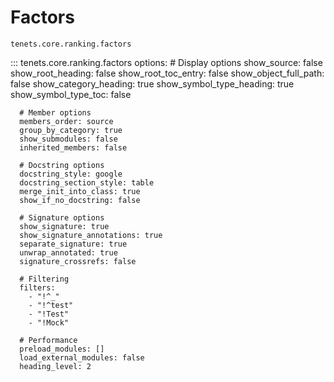 # Factors

`tenets.core.ranking.factors`

::: tenets.core.ranking.factors
    options:
      # Display options
      show_source: false
      show_root_heading: false
      show_root_toc_entry: false
      show_object_full_path: false
      show_category_heading: true
      show_symbol_type_heading: true
      show_symbol_type_toc: false
      
      # Member options
      members_order: source
      group_by_category: true
      show_submodules: false
      inherited_members: false
      
      # Docstring options
      docstring_style: google
      docstring_section_style: table
      merge_init_into_class: true
      show_if_no_docstring: false
      
      # Signature options
      show_signature: true
      show_signature_annotations: true
      separate_signature: true
      unwrap_annotated: true
      signature_crossrefs: false
      
      # Filtering
      filters:
        - "!^_"
        - "!^test"
        - "!Test"
        - "!Mock"
      
      # Performance
      preload_modules: []
      load_external_modules: false
      heading_level: 2

